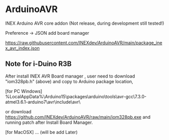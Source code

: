 # ArduinoAVR
INEX Arduino AVR core addon
(Not release, during development still tested!)

Preference -> JSON add board manager

https://raw.githubusercontent.com/INEXdev/ArduinoAVR/main/package_inex_avr_index.json

Note for i-Duino R3B
---------------------
After install INEX AVR Board manager , user need to download "iom328pb.h" (above) and copy to Arduino package location,

[for PC Windows]   
%LocalAppData%\Arduino15\packages\arduino\tools\avr-gcc\7.3.0-atmel3.6.1-arduino7\avr\include\avr\

or download https://github.com/INEXdev/ArduinoAVR/raw/main/iom328pb.exe and running patch after Install Board Manager.

[for MacOSX]
... (will be add Later)


